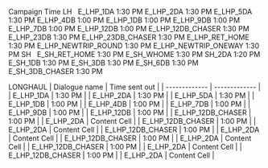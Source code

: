 Campaign	Time
LH	 
E_LHP_1DA	1:30 PM
E_LHP_2DA	1:30 PM
E_LHP_5DA	1:30 PM
E_LHP_4DB	1:00 PM
E_LHP_1DB	1:00 PM
E_LHP_9DB	1:00 PM
E_LHP_7DB	1:00 PM
E_LHP_12DB	1:00 PM
E_LHP_12DB_CHASER	1:30 PM
E_LHP_23DB	1:30 PM
E_LHP_23DB_CHASER	1:30 PM
E_LHP_RET_HOME	1:30 PM
E_LHP_NEWTRIP_ROUND	1:30 PM
E_LHP_NEWTRIP_ONEWAY	1:30 PM
SH	 
E_SH_RET_HOME	1:30 PM
E_SH_WHOME	1:30 PM
SH_2DA	1:20 PM
E_SH_1DB	1:30 PM
E_SH_3DB	1:30 PM
E_SH_6DB	1:30 PM
E_SH_3DB_CHASER	1:30 PM



LONGHAUL
| Dialogue name  | Time sent out |
| ------------- | ------------- |
| E_LHP_1DA  | 1:30 PM  |
| E_LHP_2DA  | 1:30 PM  |
| E_LHP_5DA  | 1:30 PM  |
| E_LHP_1DB  | 1:00 PM  |
| E_LHP_4DB  | 1:00 PM  |
| E_LHP_7DB  | 1:00 PM  |
| E_LHP_9DB  | 1:00 PM  |
| E_LHP_12DB  | 1:00 PM  |
| E_LHP_12DB_CHASER  | 1:00 PM  |
| E_LHP_2DA  | Content Cell  |
| E_LHP_12DB_CHASER  | 1:00 PM  |
| E_LHP_2DA  | Content Cell  |
| E_LHP_12DB_CHASER  | 1:00 PM  |
| E_LHP_2DA  | Content Cell  |
| E_LHP_12DB_CHASER  | 1:00 PM  |
| E_LHP_2DA  | Content Cell  |
| E_LHP_12DB_CHASER  | 1:00 PM  |
| E_LHP_2DA  | Content Cell  |
| E_LHP_12DB_CHASER  | 1:00 PM  |
| E_LHP_2DA  | Content Cell  |
